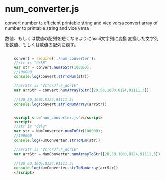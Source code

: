 num_converter.js
============

convert number to efficient printable string and vice versa
convert array of number to printable string and vice versa

数値、もしくは数値の配列を短くなるようにascii文字列に変換
変換した文字列を数値、もしくは数値の配列に戻す。

```node.js

    convert = require('./num_converter');
    //str is "ds}B"
    var str = convert.numToStr(100000);
    //100000
    console.log(convert.strToNum(str)) 

    //arrStr is "VcTcrJf\r_dorIE"
    var arrStr = convert.numArrayToStr([20,50,1000,8124,91111,3]);
    
    //[20,50,1000,8124,91111,3]
    console.log(convert.strToNumArray(arrStr)) 

```

```html

    <script src="num_converter.js"></script>
    <script>
    //str is "ds}B"
    var str = NumConverter.numToStr(100000);
    //100000
    console.log(NumConverter.strToNum(str)) 

    //arrStr is "VcTcrJf\r_dorIE"
    var arrStr = NumConverter.numArrayToStr([20,50,1000,8124,91111,3]);
    
    //[20,50,1000,8124,91111,3]
    console.log(NumConverter.strToNumArray(arrStr)) 
    </script>

```

